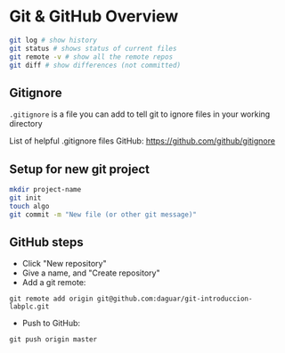 # Git & GitHub Overview

```bash
git log # show history
git status # shows status of current files
git remote -v # show all the remote repos
git diff # show differences (not committed)
```
## Gitignore

`.gitignore` is a file you can add to tell git to ignore files in your working directory

List of helpful .gitignore files GitHub: https://github.com/github/gitignore

## Setup for new git project

```bash
mkdir project-name
git init
touch algo
git commit -m "New file (or other git message)"
```

## GitHub steps

- Click "New repository"
- Give a name, and "Create repository"
- Add a git remote:

`git remote add origin git@github.com:daguar/git-introduccion-labplc.git`
- Push to GitHub:

`git push origin master`
